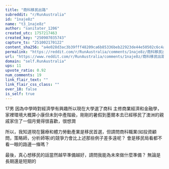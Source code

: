 ```yaml
---
title: "商科移民出路"
subreddit: "r/RunAustralia"
id: "1naje8z"
name: "t3_1naje8z"
author: "sanitater_1206"
created_utc: 1757217463
created_key: "250907035743"
capture_ts: "251002170122"
content_sha256: "a4e028d3ac3b39fff48209ca6b85336beb22923de44e50502c6c4a1262f80027"
permalink: "https://reddit.com/r/RunAustralia/comments/1naje8z/商科移民出路/"
url: "https://www.reddit.com/r/RunAustralia/comments/1naje8z/商科移民出路/"
domain: "self.RunAustralia"
ups: 11
upvote_ratio: 0.92
num_comments: 19
link_flair_text: ""
link_flair_css_class: ""
over_18: false
is_self: true
---
```


17男 因為中學時對經濟學有興趣所以現在大學選了商科
主修商業經濟和金融學，家裡環境大概算小康但未到中產階級，剛剛的暑假到墨爾本去已經移民了澳洲的親戚家住了一個月覺得很喜歡，很想潤

所以，我知道現在醫療和體力勞動產業是移民首選，但請問商科職業(如投資顧問，策略師，分析師等)的競爭力會比上述那些例子差多遠呢？
會是移民局看都不看一眼的路邊一條嗎？

最後，真心想移民的話當然越早準備越好，請問我能為未來做什麼準備？
無論是長期還是短期的
